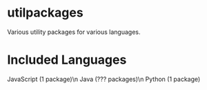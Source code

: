 # utilpackages
Various utility packages for various languages.

# Included Languages
JavaScript (1 package)\n
Java (??? packages)\n
Python (1 package)
